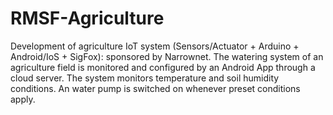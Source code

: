 # RMSF-Agriculture
Development of agriculture IoT system (Sensors/Actuator + Arduino + Android/IoS + SigFox): sponsored by Narrownet. The watering system of an agriculture field is monitored and configured by an Android App through a cloud server. The system monitors temperature and soil humidity conditions. An water pump is switched on whenever preset conditions apply.
